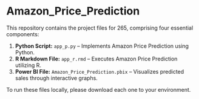 # Amazon_Price_Prediction
This repository contains the project files for 265, comprising four essential components:

1. **Python Script:** `app_p.py` – Implements Amazon Price Prediction using Python.
2. **R Markdown File:** `app_r.rmd` – Executes Amazon Price Prediction utilizing R.
3. **Power BI File:** `Amazon_Price_Prediction.pbix` – Visualizes predicted sales through interactive graphs.

To run these files locally, please download each one to your environment. 
